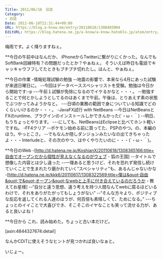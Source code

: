 ```yaml
---
Title: 2011/06/18　日誌
Category:
- 日誌
Date: 2011-06-18T22:31:44+09:00
URL: https://blog.a-know.me/entry/20110618/1308403904
EditURL: https://blog.hatena.ne.jp/a-know/a-know.hateblo.jp/atom/entry/12921228815727979612
---
```


梅雨です。よく降りますねぇ。


**今日の午前中はなんだか、
iPhoneからTwitterに繋がりにくかった。なんでもSoftBank回線特有？の問題だったとか？やぁねぇ。
そういえば昨日も電話でキャッキャウフフしてたときもブチブチ切れたし。ほんと、やぁねぇ。


**今日の作業
-情報処理試験の勉強
--地震の影響で、本来なら4月にあった試験が来週日曜日に。
--今回はデータベーススペシャリストを受験。勉強は今日から開始です:-p
---午前１試験が免除になるのでイケるかなと・・・。
--勉強することで何とかしようとしてるのはあくまで午前。午後は、とりあえず素の状態でぶつかってみようかなと。
---日頃の業務の範囲で身についている知識でどのくらいいけるのか・・・。
-JavaFX試行 with NetBeans
--今日はNetBeansとFXのruntime、プラグインのインストールしかできんかった(´・ω・｀)
--明日、もうちょっとやります。
---にしても、NetBeansはEclipseと比べてホント軽いですね。
-FF4クリア
--ポケモン始める前に買ってた、PSPのやつ。の、本編のほう。やっとこさ。
--でもなんか隠しダンジョンみたいなの出てきちゃったよ・・・Interludeと、その次のやつ、はやくやりたいのに・・・(´・ω・｀)。


**今日のWeb
-[http://d.hatena.ne.jp/KoshianX/20110618/1308365166:title=自由でオープンだから個性が見えなくなるのがウェブ - 狐の王国]
--タイトルで想像した内容とは少し違った
--一理あると思うけど、それを恐れず発信し続けていくことで生まれたり磨かれていく“スペシャリティ”も、あるんじゃないかな
-[http://d.hatena.ne.jp/kkk6/20110617/1308322569:title=僕は&quot;自由&quot;で&quot;オープン&quot;なwebと上手に付き合えているのだろうか - 教えてお星様]
--“自分と違う思想、違う考えを持つ人間なんてwebに腐るほどいるわけで、それをありがたがってもしょうがない”
--“そんな方々より、ポジティブな反応を返してくれる人達のほうが、何百倍も素晴しくて、ためになる。”
---ちょっとのイイことで大喜びでき、そこそこのイヤなことも笑って流せる力が、あると良いよね！


**今日から
これ、読み始めた。ちょっと古い本だけど。

[asin:4844327674:detail]


なんかCDiTに使えそうなヒントが見つかれば良いなぁと。


いじょー。


<script src="https://moshi-moshi.moshimo.works/moshimoshi/a_know_blog/20110618-1308403904?title=2011/06/18%E3%80%80%E6%97%A5%E8%AA%8C"></script>
